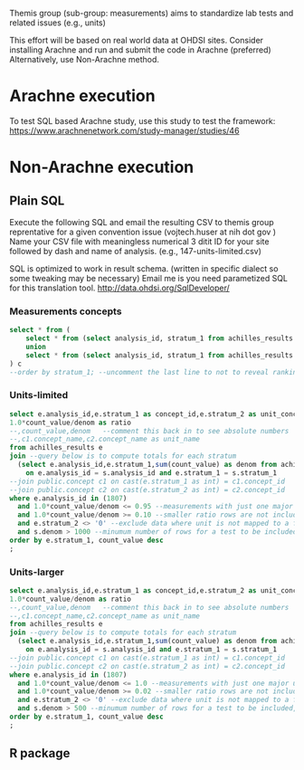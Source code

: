 Themis group (sub-group: measurements) aims to standardize lab tests and related issues (e.g., units)

This effort will be based on real world data at OHDSI sites.
Consider installing Arachne and run and submit the code in Arachne (preferred)
Alternatively, use Non-Arachne method.



# Arachne execution
To test SQL based Arachne study, use this study to test the framework: https://www.arachnenetwork.com/study-manager/studies/46

# Non-Arachne execution

## Plain SQL


Execute the following SQL and email the resulting CSV to themis group reprentative for a given convention issue (vojtech.huser at nih dot gov )
Name your CSV file with meaningless numerical 3 ditit ID for your site followed by dash and name of analysis. (e.g., 147-units-limited.csv)

SQL is optimized to work in result schema. (written in specific dialect so some tweaking may be necessary)
Email me is you need parametized SQL for this translation tool. http://data.ohdsi.org/SqlDeveloper/

### Measurements concepts

```SQL
select * from (
    select * from (select analysis_id, stratum_1 from achilles_results where analysis_id = 1800 and count_value > 1000 order by count_value desc limit 100) a
    union
    select * from (select analysis_id, stratum_1 from achilles_results where analysis_id = 800 and count_value > 1000 order by count_value desc limit 100) b
) c
--order by stratum_1; --uncomment the last line to not to reveal ranking order of your concepts
```

### Units-limited
```SQL
select e.analysis_id,e.stratum_1 as concept_id,e.stratum_2 as unit_concept_id,
1.0*count_value/denom as ratio
--,count_value,denom   --comment this back in to see absolute numbers
--,c1.concept_name,c2.concept_name as unit_name
from achilles_results e 
join --query below is to compute totals for each stratum
  (select e.analysis_id,e.stratum_1,sum(count_value) as denom from achilles_results e where analysis_id in (1807) group by e.analysis_id,e.stratum_1) s 
    on e.analysis_id = s.analysis_id and e.stratum_1 = s.stratum_1
--join public.concept c1 on cast(e.stratum_1 as int) = c1.concept_id  
--join public.concept c2 on cast(e.stratum_2 as int) = c2.concept_id 
where e.analysis_id in (1807) 
  and 1.0*count_value/denom <= 0.95 --measurements with just one major unit are excluded to minimize the sharing
  and 1.0*count_value/denom >= 0.10 --smaller ratio rows are not included in the extract
  and e.stratum_2 <> '0' --exclude data where unit is not mapped to a formal concept
  and s.denom > 1000 --minumum number of rows for a test to be included, tweak this up to reduce the size of shared data
order by e.stratum_1, count_value desc
;
```

### Units-larger
```SQL
select e.analysis_id,e.stratum_1 as concept_id,e.stratum_2 as unit_concept_id,
1.0*count_value/denom as ratio
--,count_value,denom   --comment this back in to see absolute numbers
--,c1.concept_name,c2.concept_name as unit_name
from achilles_results e 
join --query below is to compute totals for each stratum
  (select e.analysis_id,e.stratum_1,sum(count_value) as denom from achilles_results e where analysis_id in (1807) group by e.analysis_id,e.stratum_1) s 
    on e.analysis_id = s.analysis_id and e.stratum_1 = s.stratum_1
--join public.concept c1 on cast(e.stratum_1 as int) = c1.concept_id  
--join public.concept c2 on cast(e.stratum_2 as int) = c2.concept_id 
where e.analysis_id in (1807) 
  and 1.0*count_value/denom <= 1.0 --measurements with just one major unit are excluded to minimize the sharing
  and 1.0*count_value/denom >= 0.02 --smaller ratio rows are not included in the extract
  and e.stratum_2 <> '0' --exclude data where unit is not mapped to a formal concept
  and s.denom > 500 --minumum number of rows for a test to be included, tweak this up to reduce the size of shared data
order by e.stratum_1, count_value desc
;
```

## R package
